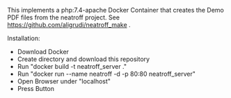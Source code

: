 This implements a php:7.4-apache Docker Container that creates the Demo PDF files from the neatroff project. See https://github.com/aligrudi/neatroff_make .

Installation:

- Download Docker
- Create directory and download this repository
- Run "docker build -t neatroff_server ."
- Run "docker run --name neatroff -d -p 80:80 neatroff_server"
- Open Browser under "localhost"
- Press Button
